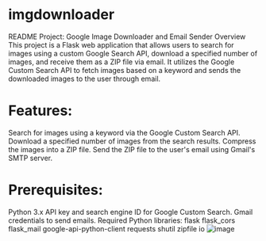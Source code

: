 # imgdownloader
README
Project: Google Image Downloader and Email Sender
Overview
This project is a Flask web application that allows users to search for images using a custom Google Search API, download a specified number of images, and receive them as a ZIP file via email. It utilizes the Google Custom Search API to fetch images based on a keyword and sends the downloaded images to the user through email.

# Features:
Search for images using a keyword via the Google Custom Search API.
Download a specified number of images from the search results.
Compress the images into a ZIP file.
Send the ZIP file to the user's email using Gmail's SMTP server.
# Prerequisites:
Python 3.x
API key and search engine ID for Google Custom Search.
Gmail credentials to send emails.
Required Python libraries:
flask
flask_cors
flask_mail
google-api-python-client
requests
shutil
zipfile
io
![image](https://github.com/user-attachments/assets/d06824af-9a26-43c6-bd4a-8ff59e730e41)
